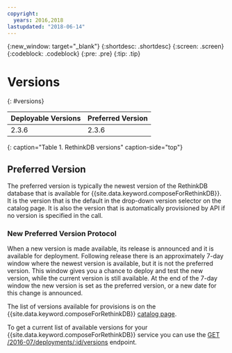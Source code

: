 ```yaml
---
copyright:
  years: 2016,2018
lastupdated: "2018-06-14"
---
```


{:new_window: target="_blank"}
{:shortdesc: .shortdesc}
{:screen: .screen}
{:codeblock: .codeblock}
{:pre: .pre}
{:tip: .tip}

# Versions 
{: #versions}

Deployable Versions| Preferred Version
----------|-----------
2.3.6 | 2.3.6
{: caption="Table 1. RethinkDB versions" caption-side="top"}

## Preferred Version

The preferred version is typically the newest version of the RethinkDB database that is available for {{site.data.keyword.composeForRethinkDB}}. It is the version that is the default in the drop-down version selector on the catalog page. It is also the version that is automatically provisioned by API if no version is specified in the call.

### New Preferred Version Protocol

When a new version is made available, its release is announced and it is available for deployment. Following release there is an approximately 7-day window where the newest version is available, but it is not the preferred version. This window gives you a chance to deploy and test the new version, while the current version is still available. At the end of the 7-day window the new version is set as the preferred version, or a new date for this change is announced.

The list of versions available for provisions is on the {{site.data.keyword.composeForRethinkDB}} [catalog page](https://console.{DomainName}/catalog/services/compose-for-rethinkdb).

To get a current list of available versions for your {{site.data.keyword.composeForRethinkDB}} service you can use the 
[GET /2016-07/deployments/:id/versions](https://apidocs.compose.com/v1.0/reference#2016-07-get-deployments-versions) endpoint.
